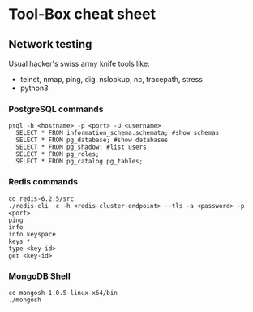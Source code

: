 # Tool-Box cheat sheet

## Network testing
Usual hacker's swiss army knife tools like:
* telnet, nmap, ping, dig, nslookup, nc, tracepath, stress
* python3

### PostgreSQL commands
```
psql -h <hostname> -p <port> -U <username>
  SELECT * FROM information_schema.schemata; #show schemas
  SELECT * FROM pg_database; #show databases
  SELECT * FROM pg_shadow; #list users 
  SELECT * FROM pg_roles;
  SELECT * FROM pg_catalog.pg_tables;
```

### Redis commands
```
cd redis-6.2.5/src
./redis-cli -c -h <redis-cluster-endpoint> --tls -a <password> -p <port>
ping
info 
info keyspace
keys *
type <key-id>
get <key-id>
```

### MongoDB Shell
```
cd mongosh-1.0.5-linux-x64/bin
./mongosh 
```